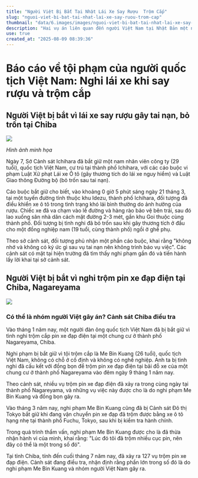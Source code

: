 ```yaml
---
title: "Người Việt Bị Bắt Tại Nhật Lái Xe Say Rượu  Trộm Cắp"
slug: "nguoi-viet-bi-bat-tai-nhat-lai-xe-say-ruou-trom-cap"
thumbnail: "data/6.images/images/nguoi-viet-bi-bat-tai-nhat-lai-xe-say-ruou-trom-cap.webp"
description: "Hai vụ án liên quan đến người Việt Nam tại Nhật Bản một người bị bắt vì lái xe say rượu gây tai nạn, người khác bị cáo buộc trộm cắp pin xe đạp điện."
use: true
created_at: "2025-08-09 08:39:36"
---
```


# Báo cáo về tội phạm của người quốc tịch Việt Nam: Nghi lái xe khi say rượu và trộm cắp

## Người Việt bị bắt vì lái xe say rượu gây tai nạn, bỏ trốn tại Chiba

![](/images/20250808-00010008-chibatopi-000-1-view.webp)

*Hình ảnh minh họa*

Ngày 7, Sở Cảnh sát Ichihara đã bắt giữ một nam nhân viên công ty (29 tuổi), quốc tịch Việt Nam, cư trú tại thành phố Ichihara, với các cáo buộc vi phạm Luật Xử phạt Lái xe Ô tô (gây thương tích do lái xe nguy hiểm) và Luật Giao thông Đường bộ (bỏ trốn sau tai nạn).

Cáo buộc bắt giữ cho biết, vào khoảng 0 giờ 5 phút sáng ngày 21 tháng 3, tại một tuyến đường tỉnh thuộc khu Idezu, thành phố Ichihara, đối tượng đã điều khiển xe ô tô trong tình trạng khó lái bình thường do ảnh hưởng của rượu. Chiếc xe đã va chạm vào lề đường và hàng rào bảo vệ bên trái, sau đó lao xuống sân nhà dân cách mặt đường 2-3 mét, gần khu Goi thuộc cùng thành phố. Đối tượng bị tình nghi đã bỏ trốn sau khi gây thương tích ở đầu cho một đồng nghiệp nam (19 tuổi, cùng thành phố) ngồi ở ghế phụ.

Theo sở cảnh sát, đối tượng phủ nhận một phần cáo buộc, khai rằng "không nhớ và không có ký ức gì sau vụ tai nạn nên không trình báo vụ việc". Các cảnh sát có mặt tại hiện trường đã tìm thấy nghi phạm gần đó và tiến hành lấy lời khai tại sở cảnh sát.

## Người Việt bị bắt vì nghi trộm pin xe đạp điện tại Chiba, Nagareyama

![](/images/20250808-07253580-jnn-000-3-view.webp)

### Có thể là nhóm người Việt gây án? Cảnh sát Chiba điều tra

Vào tháng 1 năm nay, một người đàn ông quốc tịch Việt Nam đã bị bắt giữ vì tình nghi trộm cắp pin xe đạp điện tại một chung cư ở thành phố Nagareyama, Chiba.

Nghi phạm bị bắt giữ vì tội trộm cắp là Me Bin Kuang (26 tuổi), quốc tịch Việt Nam, không có chỗ ở cố định và không có nghề nghiệp. Anh ta bị tình nghi đã cấu kết với đồng bọn để trộm pin xe đạp điện tại bãi đỗ xe của một chung cư ở thành phố Nagareyama vào đêm ngày 9 tháng 1 năm nay.

Theo cảnh sát, nhiều vụ trộm pin xe đạp điện đã xảy ra trong cùng ngày tại thành phố Nagareyama, và những vụ việc này được cho là do nghi phạm Me Bin Kuang và đồng bọn gây ra.

Vào tháng 3 năm nay, nghi phạm Me Bin Kuang cũng đã bị Cảnh sát Đô thị Tokyo bắt giữ khi đang vận chuyển pin xe đạp đã trộm được bằng xe ô tô hạng nhẹ tại thành phố Fuchu, Tokyo, sau khi bị kiểm tra hành chính.

Trong quá trình thẩm vấn, nghi phạm Me Bin Kuang được cho là đã thừa nhận hành vi của mình, khai rằng: "Lúc đó tôi đã trộm nhiều cục pin, nên đây có thể là một trong số đó".

Tại tỉnh Chiba, tính đến cuối tháng 7 năm nay, đã xảy ra 127 vụ trộm pin xe đạp điện. Cảnh sát đang điều tra, nhận định rằng phần lớn trong số đó là do nghi phạm Me Bin Kuang và nhóm người Việt Nam gây ra.